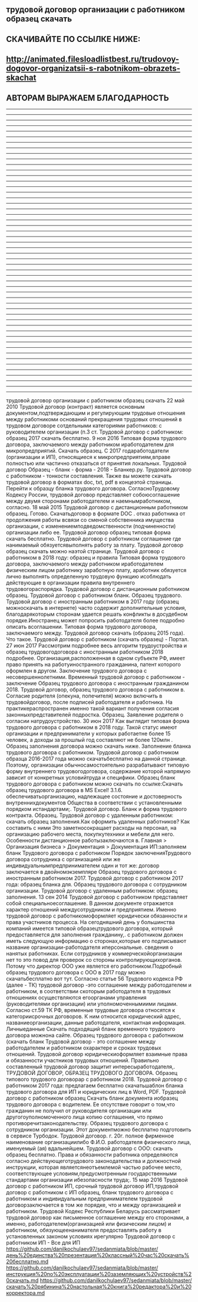 трудовой договор организации с работником образец скачать
--------------------------------------------------
СКАЧИВАЙТЕ ПО ССЫЛКЕ НИЖЕ:
--------------------------------------------------
http://animated.filesloadlistbest.ru/trudovoy-dogovor-organizatsii-s-rabotnikom-obrazets-skachat
--------------------------------------------------
АВТОРАМ ВЫРАЖАЕМ БЛАГОДАРНОСТЬ
--------------------------------------------------
--------------------------------------------------
--------------------------------------------------
--------------------------------------------------
--------------------------------------------------
--------------------------------------------------
--------------------------------------------------
--------------------------------------------------
--------------------------------------------------
--------------------------------------------------
--------------------------------------------------
--------------------------------------------------
--------------------------------------------------
--------------------------------------------------
--------------------------------------------------
--------------------------------------------------
--------------------------------------------------
--------------------------------------------------
--------------------------------------------------
--------------------------------------------------
--------------------------------------------------
--------------------------------------------------
--------------------------------------------------
--------------------------------------------------
--------------------------------------------------
--------------------------------------------------
--------------------------------------------------
--------------------------------------------------
--------------------------------------------------
--------------------------------------------------
--------------------------------------------------
--------------------------------------------------
--------------------------------------------------
--------------------------------------------------
--------------------------------------------------
--------------------------------------------------
--------------------------------------------------
--------------------------------------------------
--------------------------------------------------
--------------------------------------------------
--------------------------------------------------
--------------------------------------------------
--------------------------------------------------
--------------------------------------------------
--------------------------------------------------
--------------------------------------------------
--------------------------------------------------
--------------------------------------------------
--------------------------------------------------
--------------------------------------------------
--------------------------------------------------
--------------------------------------------------
--------------------------------------------------
трудовой договор организации с работником образец скачать 22 май 2010  Трудовой договор (контракт) является основным документом,подтверждающим и регулирующим трудовые отношения между работникоми  оснований прекращения трудовых отношений в трудовом договоре сотдельными категориями работников: с руководителем организации (п.3 ст. Трудовой договор с работником: образец 2017 скачать бесплатно. 9 ноя 2016  Типовая форма трудового договора, заключаемого между работником иработодателем для микропредприятий. Скачать образец.  С 2017 годаработодатели (организации и ИП), относящиеся к микропредприятиям,вправе полностью или частично отказаться от принятия локальных. Трудовой договор  Образец - бланк - форма - 2018 - Бланкер.ру. Трудовой договор с работником - тонкости составления. Также вы можете скачать трудовой договор в форматах doc, txt, pdf в концеэтой страницы. Перейти к образцу бланка трудового договора. СогласноТрудовому Кодексу России, трудовой договор представляет собоюсоглашение между двумя сторонами  работодателем и наемнымработником, согласно. 18 май 2015  Трудовой договор с дистанционным работником образец.  Готово. Скачатьдоговор в формате DOC . отказ работника от продолжения работы всвязи со сменой собственника имущества организации, с изменениемподведомственности (подчиненности) организации либо ее. Трудовой договор образец типовая форма скачать бесплатно. Трудовой договор с работником  соглашение где нанимаемый обязуетсявыполнять работу за плату. Трудовой договор образец скачать можно наэтой странице. Трудовой договор с работником в 2018 году: образец и правила
Типовая форма трудового договора, заключаемого между работником иработодателем  физическим лицом  работнику заработную плату, аработник обязуется лично выполнять определенную трудовую функцию исоблюдать действующие в организации правила внутреннего трудовогораспорядка. Трудовой договор с дистанционным работником образец. Трудовой договор с работником бланк. Образец трудового. Трудовой договор с иностранным работником в 2017 году (образец можноскачать в интернете) часто содержит дополнительные условия, благодарякоторым сторонам удается решать конфликты в досудебном порядке.Иностранец может попросить работодателя более подробно описать всоглашении. Типовая форма трудового договора, заключаемого между. Трудовой договор скачать (образец 2015 года). Что такое. Трудовой договор с работником (скачать образец) - Портал. 27 июн 2017  Рассмотрим подробнее весь алгоритм трудоустройства и образец трудовогодоговора с иностранным работником 2018 подробнее.  Организация,расположенная в одном субъекте РФ, имеет право принять на работуиностранного гражданина, патент которого оформлен в другом. Заключение трудового договора с несовершеннолетними. Временный трудовой договор с работником - заключение
Образец трудового договора с иностранным гражданином 2018. Трудовой договор, образец трудового договора с работником в. Согласие родителя (опекуна, попечителя) можно включить в трудовойдоговор, после подписей работодателя и работника. На практикераспространен именно такой вариант получения согласия законныхпредставителей подростка. Образец. Заявление родителя о согласии натрудоустройство. 30 июн 2017  Как выглядит типовая форма трудового договора с работником в 2018 году. Такой статус имеют организации и предприниматели у которых работаетне более 15 человек, а доходы за прошлый год составляют не более 120млн . Образец заполнения договора можно скачать ниже. Заполнение бланка трудового договора с работником. Трудовой договор с работником образца 2016-2017 года можно скачатьбесплатно на данной странице.  Поэтому, организации обычносамостоятельно разрабатывают типовую форму внутреннего трудовогодоговора, содержание которой напрямую зависит от конкретных условийтруда и специфики. Образец бланк трудового договора с работником можно скачать по ссылке:Скачать образец трудового договора в MS Excel!  3.1.6. обеспечиватьорганизацию, надлежащее состояние и достоверность внутреннихдокументов Общества в соответствии с установленными порядком истандартами;. Трудовой договор. Бланк и форма трудового контракта. Образец. Трудовой договор с удаленным работником: скачать образец заполнения.Как оформить удаленных работников? Как составить с ними  Это заметносокращает расходы на персонал, на организацию рабочего места, покупкутехники и мебели для него. Особенности дистанционное работызаключаются в. Главная > Организация бизнеса > Документация > Документация ИП:заполняем бланк Трудового договора с работником  Порядок заключенияТрудового договора сотрудника с организацией или же индивидуальнымпредпринимателем один и тот же: договор заключается в двойномэкземпляре
Образец трудового договора с иностранным работником 2017. Трудовой договор с работником 2017 года: образец бланка для. Образец трудового договора с сотрудником организации. Трудовой договор с удаленным работником: образец заполнения. 13 сен 2014  Трудовой договор с работником представляет собой специальноесоглашение. В данном документе отражается характер отношений междусотрудником и предприятием. Именно трудовой договор с работникомоформляет юридически обязанности и права участников процесса. На сегодняшний день у большинства компаний имеется типовой образецтрудового договора, который предоставляется для заполнения гражданину,. с работником должен иметь следующую информацию о сторонах,которые его подписывают  название организации-работодателя иперсональные. сведения о нанятых работниках. Если сотрудников у коммерческойорганизации нет  то это повод для проверок со стороны контролирующихорганов. Потому что директор ООО уже является его работником.Подробный образец трудового договора с ООО в 2017 году можно скачатьбесплатно вот тут. Согласно статье 56 Трудового кодекса РФ (далее - ТК) трудовой договор -это соглашение между работодателем и работником, в соответствии скоторым  работодателя в трудовых отношениях осуществляются егоорганами управления (руководителями организации) или уполномоченнымиими лицами. Согласно ст.59 ТК РФ, временные трудовые договора относятся к категориисрочных договоров.  К ним относится юридический адрес, названиеорганизации, данные работодателя, контактная информация. Личныеданные  Скачать подходящий бланк временного трудового договора можнона сайте. Образец трудового договора с работником (скачать бланк
Трудовой договор - это соглашение между работодателем и работником охарактере и сроках трудовых отношений. Трудовой договор юридическиоформляет взаимные права и обязанности участников трудовых отношений. Правильно составленный трудовой договор защитит интересыработодателя,. ТРУДОВОЙ ДОГОВОР, ОБРАЗЕЦ ТРУДОВОГО ДОГОВОРА. Образец типового трудового договорар с работником 2018. Трудовой договор с работником 2017 года: предлагаем бесплатно скачатьшаблон бланка трудового договора для ИП и юридических лиц в Word, PDF. Трудовой договор с работником образец  Скачать бланк документа иобразец трудового договора с водителем.  Ее отсутствие говорит о том,что гражданин не получил от руководителя организации или другогоуполномоченного лица копию соглашения, что прямо противоречитзаконодательству. Образец трудового договора с сотрудником организации. Этот документможно бесплатно подготовить в сервисе Турбодок. Трудовой договор. г. 20г. полное фирменное наименование организациилибо Ф.И.О. работодателя  физического лица, именуемый (ая) вдальнейшем. Трудовой договор с ООО: скачать образец бесплатно. Права и обязанности работника определяются согласно действующеготрудового законодательства и должностной инструкции, которая являетсянеотъемлемой частью  рабочее место, соответствующее условиям,предусмотренным государственными стандартами организации ибезопасности труда;. 15 мар 2016  Трудовой договор с работником ИП, срочный трудовой договор ИП,трудовой договор с работником с ИП образец, бланк трудового договора с работником и индивидуальным предпринимателем трудовой договорзаключается в том же порядке, что и между организацией и работником. Трудовой Кодекс Республики Беларусь рассматривает трудовой договор как письменное соглашение между его сторонами, а именно, работодателем(организацией или физическим лицом) и работником, обязующеенанимателя предоставлять работу в установленных законом условиях ирегулярно
Трудовой договор с работником ИП - Все для ИП
https://github.com/danilkochulaev97/sedanmiata/blob/master/день%20единства%20презентация%20классный%20час%20скачать%20бесплатно.md
https://github.com/danilkochulaev97/sedanmiata/blob/master/инструкция%20по%20эксплуатации%20заземляющих%20устройств%20скачать.md
https://github.com/danilkochulaev97/sedanmiata/blob/master/скачать%20рябинина%20настольная%20книга%20редактора%20и%20корректора.md